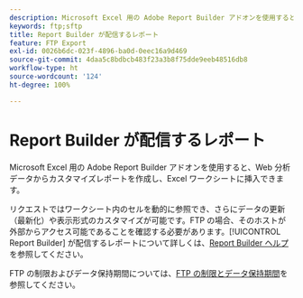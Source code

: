 ```yaml
---
description: Microsoft Excel 用の Adobe Report Builder アドオンを使用すると、Web 分析データからカスタマイズレポートを作成し、Excel ワークシートに挿入できます。
keywords: ftp;sftp
title: Report Builder が配信するレポート
feature: FTP Export
exl-id: 0026b6dc-023f-4896-ba0d-0eec16a9d469
source-git-commit: 4daa5c8bdbcb483f23a3b8f75dde9eeb48516db8
workflow-type: ht
source-wordcount: '124'
ht-degree: 100%

---
```


# Report Builder が配信するレポート

Microsoft Excel 用の Adobe Report Builder アドオンを使用すると、Web 分析データからカスタマイズレポートを作成し、Excel ワークシートに挿入できます。

リクエストではワークシート内のセルを動的に参照でき、さらにデータの更新（最新化）や表示形式のカスタマイズが可能です。FTP の場合、そのホストが外部からアクセス可能であることを確認する必要があります。[!UICONTROL Report Builder] が配信するレポートについて詳しくは、[Report Builder ヘルプ](https://experienceleague.adobe.com/docs/analytics/analyze/report-builder/home.html?lang=ja)を参照してください。

FTP の制限およびデータ保持期間については、[FTP の制限とデータ保持期間](/help/export/ftp-and-sftp/ftp-limits.md)を参照してください。

